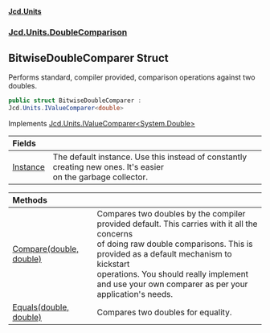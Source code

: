 #### [Jcd.Units](index.md 'index')
### [Jcd.Units.DoubleComparison](Jcd.Units.DoubleComparison.md 'Jcd.Units.DoubleComparison')

## BitwiseDoubleComparer Struct

Performs standard, compiler provided, comparison operations against two doubles.

```csharp
public struct BitwiseDoubleComparer :
Jcd.Units.IValueComparer<double>
```

Implements [Jcd.Units.IValueComparer&lt;](Jcd.Units.IValueComparer_T_.md 'Jcd.Units.IValueComparer<T>')[System.Double](https://docs.microsoft.com/en-us/dotnet/api/System.Double 'System.Double')[&gt;](Jcd.Units.IValueComparer_T_.md 'Jcd.Units.IValueComparer<T>')

| Fields | |
| :--- | :--- |
| [Instance](Jcd.Units.DoubleComparison.BitwiseDoubleComparer.Instance.md 'Jcd.Units.DoubleComparison.BitwiseDoubleComparer.Instance') | The default instance. Use this instead of constantly creating new ones. It's easier<br/>on the garbage collector. |

| Methods | |
| :--- | :--- |
| [Compare(double, double)](Jcd.Units.DoubleComparison.BitwiseDoubleComparer.Compare(double,double).md 'Jcd.Units.DoubleComparison.BitwiseDoubleComparer.Compare(double, double)') | Compares two doubles by the compiler provided default. This carries with it all the concerns<br/>of doing raw double comparisons. This is provided as a default mechanism to kickstart<br/>operations. You should really implement and use your own comparer as per your application's needs. |
| [Equals(double, double)](Jcd.Units.DoubleComparison.BitwiseDoubleComparer.Equals(double,double).md 'Jcd.Units.DoubleComparison.BitwiseDoubleComparer.Equals(double, double)') | Compares two doubles for equality. |
